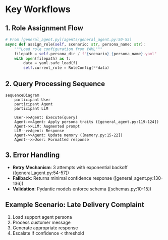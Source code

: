 # Key Workflows

## 1. Role Assignment Flow
```python
# From [general_agent.py](agents/general_agent.py:50-55)
async def assign_role(self, scenario: str, persona_name: str):
    """Load role configuration from YAML"""
    filepath = self.persona_dir / f"{scenario}_{persona_name}.yaml"
    with open(filepath) as f:
        data = yaml.safe_load(f)
        self.current_role = RoleConfig(**data)
```

## 2. Query Processing Sequence
```mermaid
sequenceDiagram
    participant User
    participant Agent
    participant LLM
    
    User->>Agent: Execute(query)
    Agent->>Agent: Apply persona traits ([general_agent.py:119-124])
    Agent->>LLM: Augmented prompt
    LLM-->>Agent: Response
    Agent->>Agent: Update memory ([memory.py:15-22])
    Agent-->>User: Formatted response
```

## 3. Error Handling
- **Retry Mechanism**: 3 attempts with exponential backoff ([general_agent.py:54-57])
- **Fallback**: Returns minimal confidence response ([general_agent.py:130-136])
- **Validation**: Pydantic models enforce schema ([schemas.py:10-15])

## Example Scenario: Late Delivery Complaint
1. Load support agent persona
2. Process customer message
3. Generate appropriate response
4. Escalate if confidence < threshold